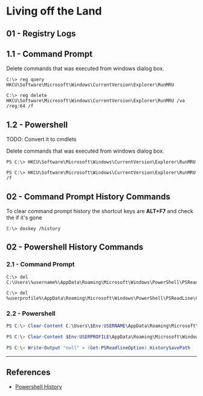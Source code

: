 # Living off the Land

## 01 - Registry Logs

## 1.1 - Command Prompt

Delete commands that was executed from windows dialog box.

```
C:\> reg query HKCU\Software\Microsoft\Windows\CurrentVersion\Explorer\RunMRU

C:\> reg delete HKCU\Software\Microsoft\Windows\CurrentVersion\Explorer\RunMRU /va /reg:64 /f
```

## 1.2 - Powershell

TODO: Convert it to cmdlets

Delete commands that was executed from windows dialog box.

```
PS C:\> HKCU\Software\Microsoft\Windows\CurrentVersion\Explorer\RunMRU

PS C:\> HKCU\Software\Microsoft\Windows\CurrentVersion\Explorer\RunMRU /f
```

## 02 - Command Prompt History Commands

To clear command prompt history the shortcut keys are **ALT+F7** and check the if it's gone

```
C:\> doskey /history
```

## 02 - Powershell History Commands

### 2.1 - Command Prompt

```
C:\> del C:\Users\%username%\AppData\Roaming\Microsoft\Windows\PowerShell\PSReadLine\ConsoleHost_history.txt

C:\> del %userprofile%\AppData\Roaming\Microsoft\Windows\PowerShell\PSReadLine\ConsoleHost_history.txt
```

### 2.2 - Powershell

```powershell
PS C:\> Clear-Content C:\Users\$Env:USERNAME\AppData\Roaming\Microsoft\Windows\PowerShell\PSReadLine\ConsoleHost_history.txt

PS C:\> Clear-Content $Env:USERPROFILE\AppData\Roaming\Microsoft\Windows\PowerShell\PSReadLine\ConsoleHost_history.txt

PS C:\> Write-Output "null" > (Get-PSReadlineOption).HistorySavePath
```

---
## References

- [Powershell History](https://www.itechtics.com/powershell-history/)